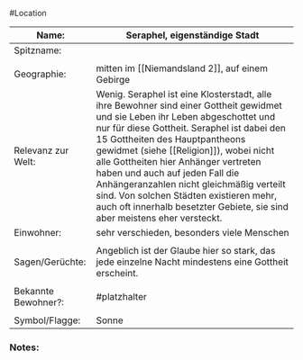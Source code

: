 #Location

| Name:               | Seraphel, eigenständige Stadt                                                                                                                                                                                                                                                                                                                                                                                                                                                                            |
| ------------------- | -------------------------------------------------------------------------------------------------------------------------------------------------------------------------------------------------------------------------------------------------------------------------------------------------------------------------------------------------------------------------------------------------------------------------------------------------------------------------------------------------------- |
| Spitzname:          |                                                                                                                                                                                                                                                                                                                                                                                                                                                                                                          |
|                     |                                                                                                                                                                                                                                                                                                                                                                                                                                                                                                          |
| Geographie:         | mitten im [[Niemandsland 2]], auf einem Gebirge                                                                                                                                                                                                                                                                                                                                                                                                                                                 |
| Relevanz zur Welt:  | Wenig. Seraphel ist eine Klosterstadt, alle ihre Bewohner sind einer Gottheit gewidmet und sie Leben ihr Leben abgeschottet und nur für diese Gottheit. Seraphel ist dabei den 15 Gottheiten des Hauptpantheons gewidmet (siehe [[Religion]]), wobei nicht alle Gottheiten hier Anhänger vertreten haben und auch auf jeden Fall die Anhängeranzahlen nicht gleichmäßig verteilt sind. Von solchen Städten existieren mehr, auch oft innerhalb besetzter Gebiete, sie sind aber meistens eher versteckt. |
| Einwohner:          | sehr verschieden, besonders viele Menschen                                                                                                                                                                                                                                                                                                                                                                                                                                                               |
|                     |                                                                                                                                                                                                                                                                                                                                                                                                                                                                                                          |
| Sagen/Gerüchte:     | Angeblich ist der Glaube hier so stark, das jede einzelne Nacht mindestens eine Gottheit erscheint.                                                                                                                                                                                                                                                                                                                                                                                                      |
|                     |                                                                                                                                                                                                                                                                                                                                                                                                                                                                                                          |
| Bekannte Bewohner?: | #platzhalter                                                                                                                                                                                                                                                                                                                                                                                                                                                                                             |
|                     |                                                                                                                                                                                                                                                                                                                                                                                                                                                                                                          |
| Symbol/Flagge:      | Sonne                                                                                                                                                                                                                                                                                                                                                                                                                                                                                                    |
### Notes:


